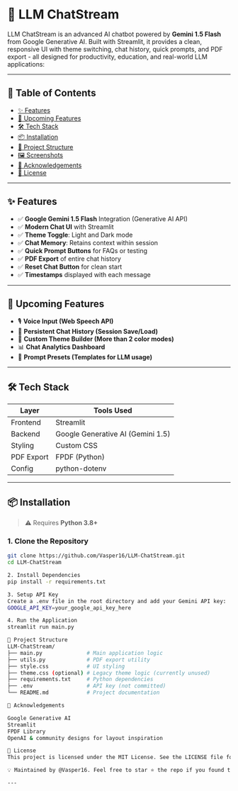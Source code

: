 # 🤖 LLM ChatStream

LLM ChatStream is an advanced AI chatbot powered by **Gemini 1.5 Flash** from Google Generative AI. Built with Streamlit, it provides a clean, responsive UI with theme switching, chat history, quick prompts, and PDF export - all designed for productivity, education, and real-world LLM applications:

---

## 📌 Table of Contents

- [✨ Features](#-features)
- [🚧 Upcoming Features](#-upcoming-features)
- [🛠️ Tech Stack](#️-tech-stack)
- [📦 Installation](#-installation)
- [📁 Project Structure](#-project-structure)
- [🖼️ Screenshots](#-screenshots)
- [🙌 Acknowledgements](#-acknowledgements)
- [📝 License](#-license)

---

## ✨ Features

- ✅ **Google Gemini 1.5 Flash** Integration (Generative AI API)
- ✅ **Modern Chat UI** with Streamlit
- ✅ **Theme Toggle**: Light and Dark mode
- ✅ **Chat Memory**: Retains context within session
- ✅ **Quick Prompt Buttons** for FAQs or testing
- ✅ **PDF Export** of entire chat history
- ✅ **Reset Chat Button** for clean start
- ✅ **Timestamps** displayed with each message

---

## 🚧 Upcoming Features

- 🎙️ **Voice Input (Web Speech API)**
- 💾 **Persistent Chat History (Session Save/Load)**
- 🎨 **Custom Theme Builder (More than 2 color modes)**
- 📊 **Chat Analytics Dashboard**
- 🧠 **Prompt Presets (Templates for LLM usage)**

---

## 🛠️ Tech Stack

| Layer     | Tools Used                        |
|-----------|-----------------------------------|
| Frontend  | Streamlit                         |
| Backend   | Google Generative AI (Gemini 1.5) |
| Styling   | Custom CSS                        |
| PDF Export| FPDF (Python)                     |
| Config    | python-dotenv                     |

---

## 📦 Installation

> ⚠️ Requires **Python 3.8+**

### 1. Clone the Repository

```bash
git clone https://github.com/Vasper16/LLM-ChatStream.git
cd LLM-ChatStream

2. Install Dependencies
pip install -r requirements.txt

3. Setup API Key
Create a .env file in the root directory and add your Gemini API key:
GOOGLE_API_KEY=your_google_api_key_here

4. Run the Application
streamlit run main.py

📁 Project Structure
LLM-ChatStream/
├── main.py              # Main application logic
├── utils.py             # PDF export utility
├── style.css            # UI styling
├── theme.css (optional) # Legacy theme logic (currently unused)
├── requirements.txt     # Python dependencies
├── .env                 # API key (not committed)
└── README.md            # Project documentation

🙌 Acknowledgements

Google Generative AI
Streamlit
FPDF Library
OpenAI & community designs for layout inspiration

📝 License
This project is licensed under the MIT License. See the LICENSE file for details.

💡 Maintained by @Vasper16. Feel free to star ⭐ the repo if you found this useful!

---
